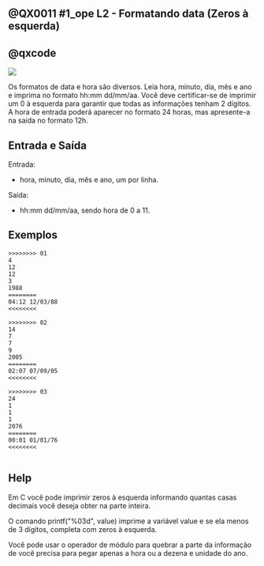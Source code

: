 ## @QX0011 #1_ope L2 - Formatando data (Zeros à esquerda)
## @qxcode

![](https://raw.githubusercontent.com/qxcodefup/arcade/master/base/0011/capa.jpg)

Os formatos de data e hora são diversos. Leia hora, minuto, dia, mês e ano e imprima no formato hh:mm dd/mm/aa. Você deve certificar-se de imprimir um 0 à esquerda para garantir que todas as informações tenham 2 dígitos. A hora de entrada poderá aparecer no formato 24 horas, mas apresente-a na saída no formato 12h.

## Entrada e Saída

Entrada:
- hora, minuto, dia, mês e ano, um por linha.

Saída:
- hh:mm dd/mm/aa, sendo hora de 0 a 11.

## Exemplos

```
>>>>>>>> 01
4
12
12
3
1988
========
04:12 12/03/88
<<<<<<<<

>>>>>>>> 02
14
7
7
9
2005
========
02:07 07/09/05
<<<<<<<<

>>>>>>>> 03
24
1
1
1
2076
========
00:01 01/01/76
<<<<<<<<


```

## Help

Em C você pode imprimir zeros à esquerda informando quantas casas decimais você deseja obter na parte inteira.

O comando printf("%03d", value) imprime a variável value e se ela menos de 3 dígitos, completa com zeros à esquerda.

Você pode usar o operador de módulo para quebrar a parte da informação de você precisa para pegar apenas a hora ou a dezena e unidade do ano.


<!---
>>>>>>>> 03
0
1
1
10
2000
========
00:01 01/10/00
<<<<<<<<
-->